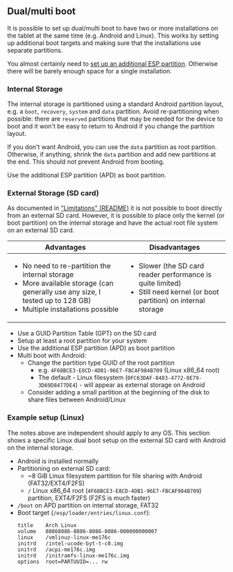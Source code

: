 ## Dual/multi boot
It is possible to set up dual/multi boot to have two or more installations on
the tablet at the same time (e.g. Android and Linux). This works by setting up
additional boot targets and making sure that the installations use separate
partitions.

You almost certainly need to
[set up an additional ESP partition](/README.md#setting-up-an-additional-esp-partition).
Otherwise there will be barely enough space for a single installation.

### Internal Storage
The internal storage is partitioned using a standard Android partition layout,
e.g. a `boot`, `recovery`, `system` and `data` partition. Avoid re-partitioning
when possible: there are `reserved` partitions that may be needed for the device
to boot and it won't be easy to return to Android if you change the partition
layout.

If you don't want Android, you can use the `data` partition as root partition.
Otherwise, if anything, shrink the `data` partition and add new partitions at the end.
This should not prevent Android from booting.

Use the additional ESP partition (APD) as boot partition.

### External Storage (SD card)
As documented in ["Limitations" (README)](/#readme) it is not possible to
boot directly from an external SD card. However, it is possible to place only
the kernel (or boot partition) on the internal storage and have the actual root
file system on an external SD card.

<table>
<thead><tr><th>Advantages</th><th>Disadvantages</th></tr></thead>
<tbody><tr>
<td>

- No need to re-partition the internal storage
- More available storage (can generally use any size, I tested up to 128 GB)
- Multiple installations possible

</td><td>

- Slower (the SD card reader performance is quite limited)
- Still need kernel (or boot partition) on internal storage

</td>
</tbody></tr>
</table>

- Use a GUID Partition Table (GPT) on the SD card
- Setup at least a root partition for your system
- Use the additional ESP partition (APD) as boot partition
- Multi boot with Android:
  - Change the partition type GUID of the root partition
    - e.g. `4F68BCE3-E8CD-4DB1-96E7-FBCAF984B709` (Linux x86_64 root)
    - The default - Linux filesystem (`0FC63DAF-8483-4772-8E79-3D69D8477DE4`) -
      will appear as external storage on Android
  - Consider adding a small partition at the beginning of the disk to share
    files between Android/Linux

### Example setup (Linux)
The notes above are independent should apply to any OS.
This section shows a specific Linux dual boot setup on the external SD card
with Android on the internal storage.

- Android is installed normally
- Partitioning on external SD card:
  - ~8 GiB Linux filesystem partition for file sharing with Android (FAT32/EXT4/F2FS)
  - `/` Linux x86_64 root (`4F68BCE3-E8CD-4DB1-96E7-FBCAF984B709`) partition,
    EXT4/F2FS (F2FS is much faster)
- `/boot` on APD partition on internal storage, FAT32
- Boot target (`/esp/loader/entries/linux.conf`):
    ```
    title    Arch Linux
    volume   80868086-8086-8086-8086-000000000007
    linux    /vmlinuz-linux-me176c
    initrd   /intel-ucode-byt-t-c0.img
    initrd   /acpi-me176c.img
    initrd   /initramfs-linux-me176c.img
    options  root=PARTUUID=... rw
    ```
